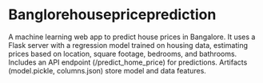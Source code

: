 # Banglorehousepriceprediction
A machine learning web app to predict house prices in Bangalore. It uses a Flask server with a regression model trained on housing data, estimating prices based on location, square footage, bedrooms, and bathrooms. Includes an API endpoint (/predict_home_price) for predictions. Artifacts (model.pickle, columns.json) store model and data features.

